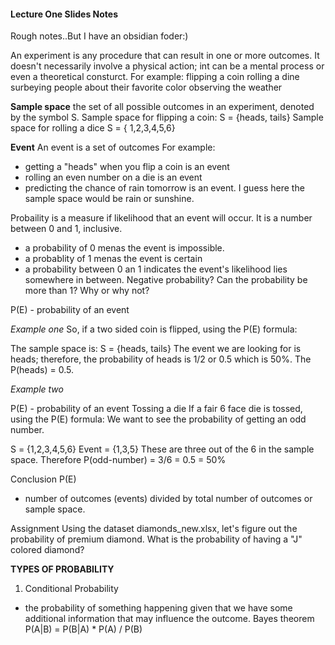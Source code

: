 #### Lecture One Slides Notes
Rough notes..But I have an obsidian foder:)
<!-- ##### Difference between probability and statistics

Probability -->


An experiment is any procedure that can result in one or more outcomes. It doesn't necessarily involve a physical action; int can be a mental process or even a theoretical  consturct. 
For example:
flipping a coin 
rolling a dine
surbeying people about their favorite color
observing the weather

**Sample space**
the set of all possible outcomes in an experiment, denoted by the symbol S.
Sample space for flipping a coin:
S = {heads, tails}
Sample space for rolling a dice
S = { 1,2,3,4,5,6}

**Event**
An event is a set of outcomes 
For example:
- getting a "heads" when you flip a coin is an event 
- rolling an even number on a die is an event
- predicting the chance of rain tomorrow is an event. I guess here the sample space would be rain or sunshine. 

Probaility is a measure if likelihood that an event will occur. It is a number between 0 and 1, inclusive. 
- a probability of 0 menas the event is impossible. 
- a probablity of 1 menas the event is certain
- a probability between 0 an 1 indicates the event's likelihood lies somewhere in between. 
Negative probability? Can the probability be more than 1? Why or why not?

P(E) - probability of an event

*Example one*
So, if a two sided coin is flipped, using the P(E) formula:

The sample space is: S = {heads, tails}
The event we are looking for is heads; therefore, the probability of heads is 1/2 or 0.5 which is 50%. 
The P(heads) = 0.5.

*Example two*

P(E) - probability of an event 
Tossing a die
If a fair 6 face die is tossed, using the P(E) formula:
We want to see the probability of getting an odd number. 

S = {1,2,3,4,5,6}
Event = {1,3,5}
These are three out of the 6 in the sample space. 
Therefore
P(odd-number) = 3/6 = 0.5 = 50%


Conclusion
P(E)
- number of outcomes (events) divided by total number of outcomes or sample space. 


Assignment
Using the dataset diamonds_new.xlsx, let's figure out the probability of premium diamond. 
What is the probability of having a "J" colored diamond?


**TYPES OF PROBABILITY**
1. Conditional Probability
- the probability of something happening given that we have some additional information that may influence the outcome. 
Bayes theorem 
P(A|B) = P(B|A) * P(A) / P(B)